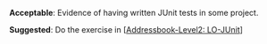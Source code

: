 <panel type="warning" header="`W6.1a` Can explain developer testing :star::star:" expanded no-close>
  <include src="../../book/testing/testingTypes/developerTesting/what/full.md" />
</panel>

<!-- ==================================================================================================== -->

<panel type="warning" header="`W6.1b` Can explain the need for early developer testing :star::star:" expanded no-close>
  <include src="../../book/testing/testingTypes/developerTesting/why/full.md" />
  <panel header=":dart: Evidence" expanded>

<include src="../../book/testing/testingTypes/developerTesting/why/q-essay-why.md" />

  </panel>
</panel>

<!-- ==================================================================================================== -->

<panel type="danger" header="`W6.1c` Can explain test drivers :star:" expanded no-close>
  <include src="../../book/testing/testAutomation/usingTestDrivers/full.md" />
</panel>

<panel type="danger" header="`W6.1d` Can explain test automation tools :star:" expanded no-close>
  <include src="../../book/testing/testAutomation/tools/full.md" />
</panel>

<!-- ==================================================================================================== -->

<panel type="danger" header="`W6.1e` Can use simple JUnit tests :star:" expanded no-close>
  <include src="../../book/junit/basic/full.md" />
  <panel header=":dart: Evidence" expanded>
  
**Acceptable**: Evidence of having written JUnit tests in some project.

**Suggested**: Do the exercise in [[Addressbook-Level2: LO-JUnit](https://github.com/nus-cs2103-AY1718S2/addressbook-level2/blob/master/doc/LearningOutcomes.md#use-junit-to-implement-unit-tests-lo-junit)]

<include src="submissionAB2.md" />

  </panel>
</panel>
